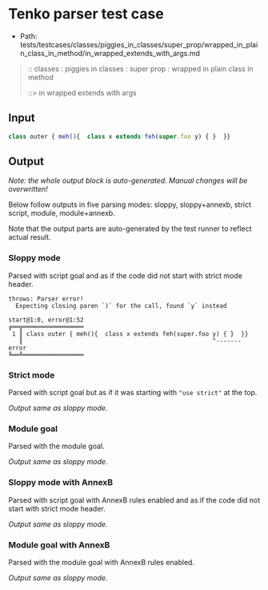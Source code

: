 # Tenko parser test case

- Path: tests/testcases/classes/piggies_in_classes/super_prop/wrapped_in_plain_class_in_method/in_wrapped_extends_with_args.md

> :: classes : piggies in classes : super prop : wrapped in plain class in method
>
> ::> in wrapped extends with args

## Input

`````js
class outer { meh(){  class x extends feh(super.foo y) { }  }}
`````

## Output

_Note: the whole output block is auto-generated. Manual changes will be overwritten!_

Below follow outputs in five parsing modes: sloppy, sloppy+annexb, strict script, module, module+annexb.

Note that the output parts are auto-generated by the test runner to reflect actual result.

### Sloppy mode

Parsed with script goal and as if the code did not start with strict mode header.

`````
throws: Parser error!
  Expecting closing paren `)` for the call, found `y` instead

start@1:0, error@1:52
╔══╦═════════════════
 1 ║ class outer { meh(){  class x extends feh(super.foo y) { }  }}
   ║                                                     ^------- error
╚══╩═════════════════

`````

### Strict mode

Parsed with script goal but as if it was starting with `"use strict"` at the top.

_Output same as sloppy mode._

### Module goal

Parsed with the module goal.

_Output same as sloppy mode._

### Sloppy mode with AnnexB

Parsed with script goal with AnnexB rules enabled and as if the code did not start with strict mode header.

_Output same as sloppy mode._

### Module goal with AnnexB

Parsed with the module goal with AnnexB rules enabled.

_Output same as sloppy mode._
